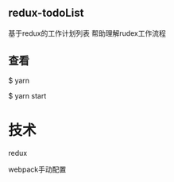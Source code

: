 ## redux-todoList

基于redux的工作计划列表
帮助理解rudex工作流程

## 查看

$ yarn

$ yarn start

# 技术

redux

webpack手动配置

